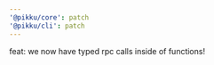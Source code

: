 ```yaml
---
'@pikku/core': patch
'@pikku/cli': patch
---
```


feat: we now have typed rpc calls inside of functions!
